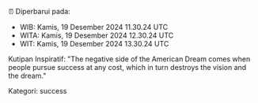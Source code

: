 ⏰ Diperbarui pada:
- WIB: Kamis, 19 Desember 2024 11.30.24 UTC
- WITA: Kamis, 19 Desember 2024 12.30.24 UTC
- WIT: Kamis, 19 Desember 2024 13.30.24 UTC

Kutipan Inspiratif:
"The negative side of the American Dream comes when people pursue success at any cost, which in turn destroys the vision and the dream."


Kategori: success

